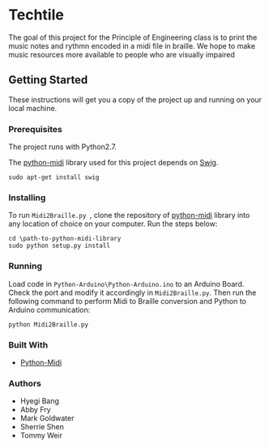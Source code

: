 # Techtile

The goal of this project for the Principle of Engineering class is to print the music notes and rythmn encoded in a midi file in braille.  We hope to make music resources more available to people who are visually impaired


## Getting Started

These instructions will get you a copy of the project up and running on your local machine.

### Prerequisites
The project runs with Python2.7.

The [python-midi](https://github.com/vishnubob/python-midi) library used for this project depends on [Swig](http://www.swig.org/).
```
sudo apt-get install swig
```


### Installing

To run ```Midi2Braille.py ```, clone the repository of [python-midi](https://github.com/vishnubob/python-midi) library into any location of choice on your computer. Run the steps below:

```
cd \path-to-python-midi-library
sudo python setup.py install
```

### Running
Load code in ```Python-Arduino\Python-Arduino.ino``` to an Arduino Board. Check the port and modify it accordingly in ```Midi2Braille.py```. Then run the following command to perform Midi to Braille conversion and Python to Arduino communication:
```
python Midi2Braille.py
```

### Built With

* [Python-Midi](https://github.com/vishnubob/python-midi)

### Authors
* Hyegi Bang
* Abby Fry
* Mark Goldwater
* Sherrie Shen
* Tommy Weir
